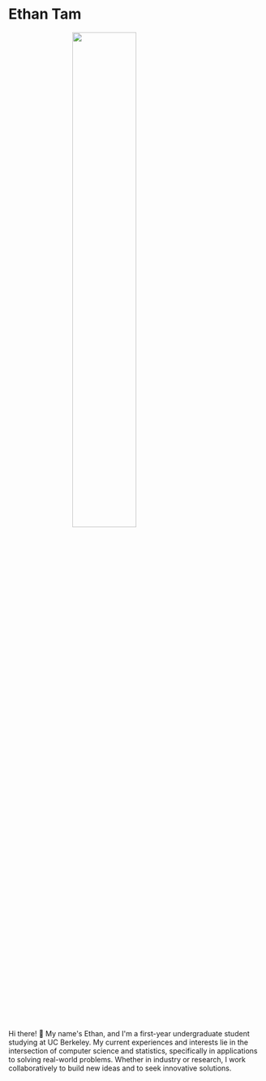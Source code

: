 # **Ethan Tam**

 <img src="./IMG_8733.png" style="width:50%; margin:auto; display:block">

Hi there! 👋 My name's Ethan, and I'm a first-year undergraduate student studying at UC Berkeley. My current experiences and interests lie in the intersection of computer science and statistics, specifically in applications to solving real-world problems. Whether in industry or research, I work collaboratively to build new ideas and to seek innovative solutions.

